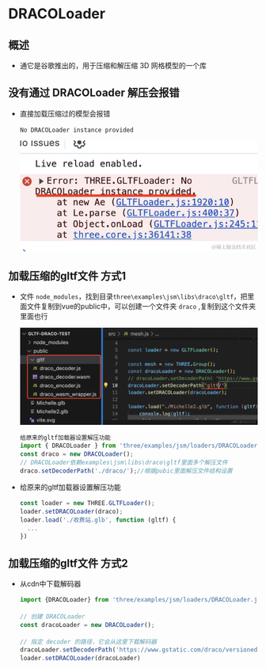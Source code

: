 # DRACOLoader

## 概述

+ 通它是谷歌推出的，用于压缩和解压缩 3D 网格模型的一个库

## 没有通过 DRACOLoader 解压会报错

+ 直接加载压缩过的模型会报错

  `No DRACOLoader instance provided`

  ![alt text](images/直接加载压缩过的模型会报错.png)

## 加载压缩的gltf文件 方式1

+ 文件 `node_modules`，找到目录`three\examples\jsm\libs\draco\gltf`，把里面文件复制到vue的public中，可以创建一个文件夹 `draco` ,复制到这个文件夹里面也行

  ![alt text](images/DRACOLoader.png)

  ```js
  给原来的gltf加载器设置解压功能
  import { DRACOLoader } from 'three/examples/jsm/loaders/DRACOLoader.js';
  const draco = new DRACOLoader();
  // DRACOLoader依赖examples\jsm\libs\draco\gltf里面多个解压文件
  draco.setDecoderPath('./draco/');//根据pubic里面解压文件结构设置
  ```

+ 给原来的gltf加载器设置解压功能

  ```js
  const loader = new THREE.GLTFLoader();
  loader.setDRACOLoader(draco);
  loader.load('./收费站.glb', function (gltf) {
    ...
  })
  ```

## 加载压缩的gltf文件 方式2

+ 从cdn中下载解码器

  ```js
  import {DRACOLoader} from 'three/examples/jsm/loaders/DRACOLoader.js'

  // 创建 DRACOLoader
  const dracoLoader = new DRACOLoader();

  // 指定 decoder 的路径，它会从这里下载解码器
  dracoLoader.setDecoderPath('https://www.gstatic.com/draco/versioned/decoders/1.5.6/');
  loader.setDRACOLoader(dracoLoader)
  ```

